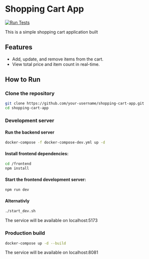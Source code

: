 # Shopping Cart App

[![Run Tests](https://github.com/AchilleasMich/shopping-cart-app/actions/workflows/test.yml/badge.svg)](https://github.com/AchilleasMich/shopping-cart-app/actions/workflows/test.yml)

This is a simple shopping cart application built

## Features

- Add, update, and remove items from the cart.
- View total price and item count in real-time.

## How to Run

### Clone the repository
   ```bash
   git clone https://github.com/your-username/shopping-cart-app.git
   cd shopping-cart-app
   ```

### Development server

#### Run the backend server

   ```bash
   docker-compose -f docker-compose-dev.yml up -d
   ```

#### Install frontend dependencies:

   ```bash
   cd /frontend
   npm install
   ```

#### Start the frontend development server:
   
   ```bash
   npm run dev
   ```

#### Alternativly
   
   ```bash
   ./start_dev.sh
   ```
   
   The service will be available on localhost:5173

### Production build

 ```bash
 docker-compose up -d --build
 ```   
The service will be available on localhost:8081
